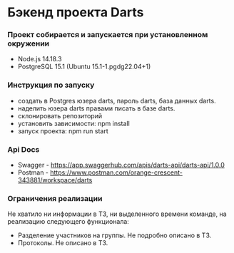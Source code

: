 # Бэкенд проекта Darts

### Проект собирается и запускается при установленном окружении
- Node.js 14.18.3
- PostgreSQL 15.1 (Ubuntu 15.1-1.pgdg22.04+1)

### Инструкция по запуску
- создать в Postgres юзера darts, пароль darts, база данных darts.
- наделить юзера darts правами писать в базе darts.
- склонировать репозиторий
- установить зависимости: npm install
- запуск проекта: npm run start

### Api Docs
- Swagger - https://app.swaggerhub.com/apis/darts-api/darts-api/1.0.0
- Postman - https://www.postman.com/orange-crescent-343881/workspace/darts

### Ограничения реализации
Не хватило ни информации в ТЗ, ни выделенного времени команде, на реализацию следующего функционала:
- Разделение участников на группы. Не подробно описано в ТЗ.
- Протоколы. Не описано в ТЗ.

